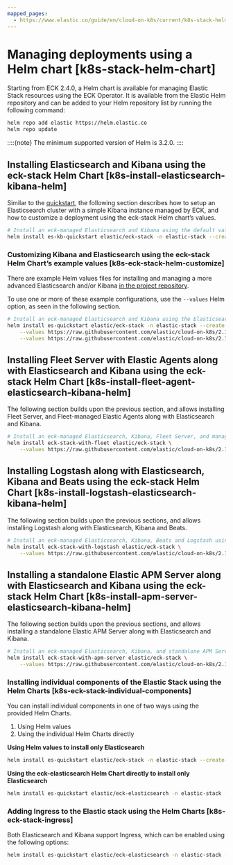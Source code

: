 ```yaml
---
mapped_pages:
  - https://www.elastic.co/guide/en/cloud-on-k8s/current/k8s-stack-helm-chart.html
---
```


# Managing deployments using a Helm chart [k8s-stack-helm-chart]

Starting from ECK 2.4.0, a Helm chart is available for managing Elastic Stack resources using the ECK Operator. It is available from the Elastic Helm repository and can be added to your Helm repository list by running the following command:

```sh
helm repo add elastic https://helm.elastic.co
helm repo update
```

::::{note} 
The minimum supported version of Helm is 3.2.0.
::::



## Installing Elasticsearch and Kibana using the eck-stack Helm Chart [k8s-install-elasticsearch-kibana-helm] 

Similar to the [quickstart](elasticsearch-deployment-quickstart.md), the following section describes how to setup an Elasticsearch cluster with a simple Kibana instance managed by ECK, and how to customize a deployment using the eck-stack Helm chart’s values.

```sh
# Install an eck-managed Elasticsearch and Kibana using the default values, which deploys the quickstart examples.
helm install es-kb-quickstart elastic/eck-stack -n elastic-stack --create-namespace
```


### Customizing Kibana and Elasticsearch using the eck-stack Helm Chart’s example values [k8s-eck-stack-helm-customize] 

There are example Helm values files for installing and managing a more advanced Elasticsearch and/or Kibana [in the project repository](https://github.com/elastic/cloud-on-k8s/tree/2.16/deploy/eck-stack/examples).

To use one or more of these example configurations, use the `--values` Helm option, as seen in the following section.

```sh
# Install an eck-managed Elasticsearch and Kibana using the Elasticsearch node roles example with hot, warm, and cold data tiers, and the Kibana example customizing the http service.
helm install es-quickstart elastic/eck-stack -n elastic-stack --create-namespace \
    --values https://raw.githubusercontent.com/elastic/cloud-on-k8s/2.16/deploy/eck-stack/examples/elasticsearch/hot-warm-cold.yaml \
    --values https://raw.githubusercontent.com/elastic/cloud-on-k8s/2.16/deploy/eck-stack/examples/kibana/http-configuration.yaml
```


## Installing Fleet Server with Elastic Agents along with Elasticsearch and Kibana using the eck-stack Helm Chart [k8s-install-fleet-agent-elasticsearch-kibana-helm] 

The following section builds upon the previous section, and allows installing Fleet Server, and Fleet-managed Elastic Agents along with Elasticsearch and Kibana.

```sh
# Install an eck-managed Elasticsearch, Kibana, Fleet Server, and managed Elastic Agents using custom values.
helm install eck-stack-with-fleet elastic/eck-stack \
    --values https://raw.githubusercontent.com/elastic/cloud-on-k8s/2.16/deploy/eck-stack/examples/agent/fleet-agents.yaml -n elastic-stack
```


## Installing Logstash along with Elasticsearch, Kibana and Beats using the eck-stack Helm Chart [k8s-install-logstash-elasticsearch-kibana-helm] 

The following section builds upon the previous sections, and allows installing Logstash along with Elasticsearch, Kibana and Beats.

```sh
# Install an eck-managed Elasticsearch, Kibana, Beats and Logstash using custom values.
helm install eck-stack-with-logstash elastic/eck-stack \
    --values https://raw.githubusercontent.com/elastic/cloud-on-k8s/2.16/deploy/eck-stack/examples/logstash/basic-eck.yaml -n elastic-stack
```


## Installing a standalone Elastic APM Server along with Elasticsearch and Kibana using the eck-stack Helm Chart [k8s-install-apm-server-elasticsearch-kibana-helm] 

The following section builds upon the previous sections, and allows installing a standalone Elastic APM Server along with Elasticsearch and Kibana.

```sh
# Install an eck-managed Elasticsearch, Kibana, and standalone APM Server using custom values.
helm install eck-stack-with-apm-server elastic/eck-stack \
    --values https://raw.githubusercontent.com/elastic/cloud-on-k8s/2.16/deploy/eck-stack/examples/apm-server/basic.yaml -n elastic-stack
```

### Installing individual components of the Elastic Stack using the Helm Charts [k8s-eck-stack-individual-components] 

You can install individual components in one of two ways using the provided Helm Charts.

1. Using Helm values
2. Using the individual Helm Charts directly

**Using Helm values to install only Elasticsearch**

```sh
helm install es-quickstart elastic/eck-stack -n elastic-stack --create-namespace --set=eck-kibana.enabled=false
```

**Using the eck-elasticsearch Helm Chart directly to install only Elasticsearch**

```sh
helm install es-quickstart elastic/eck-elasticsearch -n elastic-stack --create-namespace
```


### Adding Ingress to the Elastic stack using the Helm Charts [k8s-eck-stack-ingress] 

Both Elasticsearch and Kibana support Ingress, which can be enabled using the following options:

```sh
helm install es-quickstart elastic/eck-elasticsearch -n elastic-stack --create-namespace --set=ingress.enabled=true --set=ingress.hosts[0].host=elasticsearch.example.com --set=ingress.hosts[0].path="/"
```


